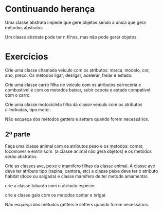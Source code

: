 # Continuando herança

Uma classe abstrata impede que gere objetos sendo a única que gera métodos abstratos.

Um classe abstrata pode ter n filhos, mas não pode gerar objetos.

# Exercícios

Crie uma classe chamada veiculo com os atributos: marca, modelo, cor, ano, preço. Os métodos ligar, desligar, acelerar, freiar e estado.

Crie uma classe carro filha de veiculo com os atributos carroceria e combustivel e com os metodos baixar, subir capota e estado compativel com o carro.

Crie uma classe motocicleta filha da classe veiculo com os atributos cilindradas, tipo motor.

Não esqueça dos métodos getters e setters quando forem necessários.

## 2ª parte

Faça uma classe animal com os atributos peso e os metodos: comer, locomover e emitir som. (a classe animal não gera objetos) e os metodos serão abstratos.

Crie as classes ave, peixe e mamifero filhas da classe animal. A classe ave deve ter atributo tipo (rapina, cantora, etc) a classe peixe deve ter o atributo habitat (doce ou salgada) e classe mamifero de ter metodo amamentar.

crie a classe tubarão com o atributo especie.

crie a classe galo com os metodos cantar e brigar.

Não esqueça dos métodos getters e setters quando forem necessários.